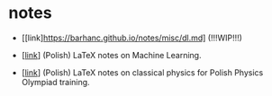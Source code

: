 # notes

* [[link]https://barhanc.github.io/notes/misc/dl.md] (!!!WIP!!!)

* [[link](https://barhanc.github.io/notes/ml/main.pdf)] (Polish) LaTeX notes on
  Machine Learning.

* [[link](https://barhanc.github.io/notes/physx/main.pdf)] (Polish) LaTeX notes on
  classical physics for Polish Physics Olympiad training.
